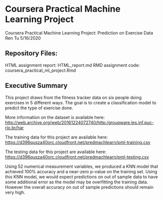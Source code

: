 # Coursera Practical Machine Learning Project
Coursera Practical Machine Learning Project: Prediction on Exercise Data
Ren Tu
5/16/2020

## Repository Files:
HTML assignment report: HTML_report.md
RMD assignment code: coursera_practical_ml_project.Rmd

## Executive Summary

This project draws from the fitness tracker data on six people doing exercises in 5 different ways. The goal is to create a classification model to predict the type of exercise done.

More information on the dataset is available here: http://web.archive.org/web/20161224072740/http:/groupware.les.inf.puc-rio.br/har

The training data for this project are available here: https://d396qusza40orc.cloudfront.net/predmachlearn/pml-training.csv

The testing data for this project are available here: https://d396qusza40orc.cloudfront.net/predmachlearn/pml-testing.csv

Using 52 numerical measurement variables, we produced a KNN model that achieved 100% accuracy and a near-zero p-value on the training set. Using this KNN model, we would expect predictions on out of sample data to have some additional error as the model may be overfitting the training data. However the overall accuracy on out of sample predictions should remain very high.
